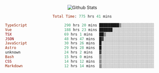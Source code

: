 <!DOCTYPE html>
<body>
<div align="center">
  
  ![Github Stats](https://github-readme-stats.vercel.app/api?username=verycrunchy&show_icons=true&theme=radical)

<!--START_SECTION:waka-->

```ruby
Total Time: 775 hrs 41 mins

TypeScript                 290 hrs 20 mins █████████▒░░░░░░░░░░░░░░░   37.44 %
Vue                        188 hrs 23 mins ██████░░░░░░░░░░░░░░░░░░░   24.29 %
TSX                        69 hrs 1 mins   ██▒░░░░░░░░░░░░░░░░░░░░░░   08.90 %
JSON                       48 hrs 47 mins  █▓░░░░░░░░░░░░░░░░░░░░░░░   06.29 %
JavaScript                 30 hrs 26 mins  █░░░░░░░░░░░░░░░░░░░░░░░░   03.93 %
Astro                      29 hrs 28 mins  █░░░░░░░░░░░░░░░░░░░░░░░░   03.80 %
unknown                    24 hrs 2 mins   ▓░░░░░░░░░░░░░░░░░░░░░░░░   03.10 %
Bash                       15 hrs 0 mins   ▒░░░░░░░░░░░░░░░░░░░░░░░░   01.94 %
CSS                        14 hrs 12 mins  ▒░░░░░░░░░░░░░░░░░░░░░░░░   01.83 %
Markdown                   12 hrs 14 mins  ▒░░░░░░░░░░░░░░░░░░░░░░░░   01.58 %
```

<!--END_SECTION:waka-->
</div>
</body>
</html>

